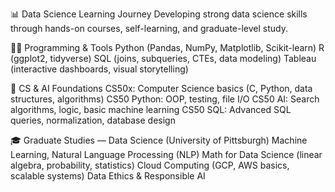 📊 Data Science Learning Journey
Developing strong data science skills through hands-on courses, self-learning, and graduate-level study.

🧑‍💻 Programming & Tools
Python (Pandas, NumPy, Matplotlib, Scikit-learn)
R (ggplot2, tidyverse)
SQL (joins, subqueries, CTEs, data modeling)
Tableau (interactive dashboards, visual storytelling)

🧠 CS & AI Foundations
CS50x: Computer Science basics (C, Python, data structures, algorithms)
CS50 Python: OOP, testing, file I/O
CS50 AI: Search algorithms, logic, basic machine learning
CS50 SQL: Advanced SQL queries, normalization, database design

🎓 Graduate Studies — Data Science (University of Pittsburgh)
Machine Learning, Natural Language Processing (NLP)
Math for Data Science (linear algebra, probability, statistics)
Cloud Computing (GCP, AWS basics, scalable systems)
Data Ethics & Responsible AI
